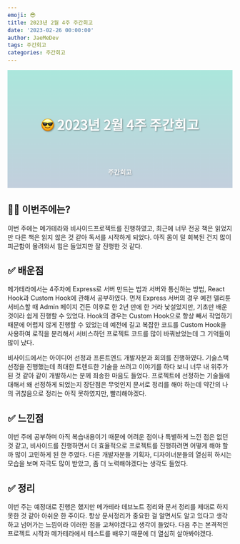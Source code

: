 ```yaml
---
emoji: 😎
title: 2023년 2월 4주 주간회고
date: '2023-02-26 00:00:00'
author: JaeMeDev
tags: 주간회고
categories: 주간회고
---
```


![thumbnail](img/thumbnail.png)

## 🤷‍♂️ 이번주에는?

이번 주에는 메가테라와 비사이드프로젝트를 진행하였고, 최근에 너무 전공 책은 읽었지만 다른 책은 읽지 않은 것 같아 독서를 시작하게 되었다. 아직 몸이 덜 회복된 건지 많이 피곤함이 몰려와서 힘은 들었지만 잘 진행한 것 같다.

## ✅ 배운점

메가테라에서는 4주차에 Express로 서버 만드는 법과 서버와 통신하는 방법, React Hook과 Custom Hook에 관해서 공부하였다. 먼저 Express 서버의 경우 예전 델리툰 서비스할 때 Admin 페이지 건든 이후로 한 2년 만에 한 거라 낯설었지만, 기초만 배운 것이라 쉽게 진행할 수 있었다. Hook의 경우는 Custom Hook으로 항상 빼서 작업하기 때문에 어렵지 않게 진행할 수 있었는데 예전에 길고 복잡한 코드를 Custom Hook을 사용하여 로직을 분리해서 서비스하던 프로젝트 코드를 많이 바꿔놨었는데 그 기억들이 많이 났다.

비사이드에서는 아이디어 선정과 프론트엔드 개발자분과 회의를 진행하였다. 기술스택 선정을 진행했는데 최대한 트렌드한 기술을 쓰려고 이야기를 하다 보니 너무 내 위주가 된 것 같아 같이 개발하시는 분께 죄송한 마음도 들었다. 프로젝트에 선정하는 기술들에 대해서 왜 선정하게 되었는지 장단점은 무엇인지 문서로 정리를 해야 하는데 약간의 나의 귀찮음으로 정리는 아직 못하였지만, 빨리해야겠다.

## ✅ 느낀점

이번 주에 공부하며 아직 복습내용이기 때문에 어려운 점이나 특별하게 느낀 점은 없던 것 같고, 비사이드를 진행하면서 더 효율적으로 프로젝트를 진행하려면 어떻게 해야 할까 많이 고민하게 된 한 주였다. 다른 개발자분들 기획자, 디자이너분들의 열심히 하시는 모습을 보며 자극도 많이 받았고, 좀 더 노력해야겠다는 생각도 들었다.

## ✅ 정리

이번 주는 예정대로 진행은 했지만 메가테라 데브노트 정리와 문서 정리를 제대로 하지 못한 것 같아 아쉬운 한 주이다. 항상 문서정리가 중요한 걸 알면서도 알고 있다고 생각하고 넘어가는 느낌이라 이러한 점을 고쳐야겠다고 생각이 들었다. 다음 주는 본격적인 프로젝트 시작과 메가테라에서 테스트를 배우기 때문에 더 열심히 살아봐야겠다.